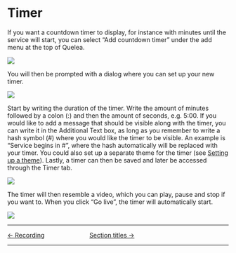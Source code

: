 # Timer

If you want a countdown timer to display, for instance with minutes
until the service will start, you can select “Add countdown timer” under
the add menu at the top of Quelea.

![](Timer_button.png)

You will then be prompted with a dialog where you can set up your new
timer.

![](Timer_settings.png)

Start by writing the duration of the timer. Write the amount of minutes
followed by a colon (:) and then the amount of seconds, e.g. 5:00. If
you would like to add a message that should be visible along with the
timer, you can write it in the Additional Text box, as long as you
remember to write a hash symbol (\#) where you would like the timer to
be visible. An example is “Service begins in \#”, where the hash
automatically will be replaced with your timer. You could also set up a
separate theme for the timer (see [Setting up a
theme](Themes#setting-up-a-theme "Themes")). Lastly, a timer can then
be saved and later be accessed through the Timer tab.

![](Timer_started.png)

The timer will then resemble a video, which you can play, pause and stop
if you want to. When you click “Go live”, the timer will automatically
start.

![](Timer_preview.png)

-----



[← Recording](Recording "Recording") &nbsp;&nbsp;&nbsp;&nbsp;&nbsp;&nbsp;&nbsp;&nbsp;&nbsp;&nbsp;&nbsp;&nbsp;&nbsp;&nbsp;&nbsp;&nbsp;&nbsp;&nbsp;&nbsp;&nbsp;&nbsp;&nbsp;&nbsp;&nbsp; [Section
titles →](Section_titles "Section titles")

---

